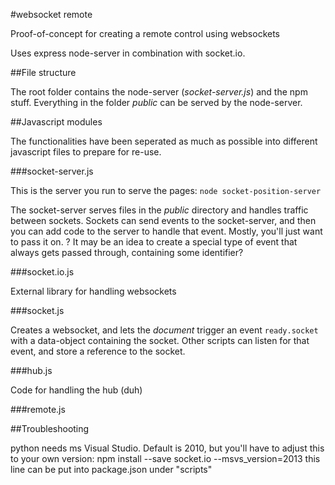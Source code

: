 #websocket remote

Proof-of-concept for creating a remote control using websockets

Uses express node-server in combination with socket.io.

##File structure

The root folder contains the node-server (_socket-server.js_) and the npm stuff. Everything in the folder _public_ can be served by the node-server.

##Javascript modules

The functionalities have been seperated as much as possible into different javascript files to prepare for re-use.

###socket-server.js

This is the server you run to serve the pages: `node socket-position-server`

The socket-server serves files in the _public_ directory and handles traffic between sockets. Sockets can send events to the socket-server, and then you can add code to the server to handle that event. Mostly, you'll just want to pass it on. ? It may be an idea to create a special type of event that always gets passed through, containing some identifier?

###socket.io.js

External library for handling websockets

###socket.js

Creates a websocket, and lets the _document_ trigger an event `ready.socket` with a data-object containing the socket. Other scripts can listen for that event, and store a reference to the socket.

###hub.js

Code for handling the hub (duh)

###remote.js






##Troubleshooting

python needs ms Visual Studio. Default is 2010, but you'll have to adjust this to your own version: 
 npm install --save socket.io --msvs_version=2013
this line can be  put into package.json under "scripts"
